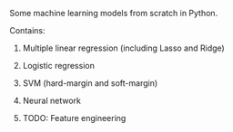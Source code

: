 Some machine learning models from scratch in Python.

Contains:

1. Multiple linear regression (including Lasso and Ridge)

2. Logistic regression

3. SVM (hard-margin and soft-margin)

4. Neural network

5. TODO: Feature engineering
